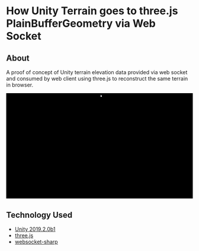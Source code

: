 # How Unity Terrain goes to three.js PlainBufferGeometry via Web Socket

## About

A proof of concept of Unity terrain elevation data provided via web socket and consumed by web client using three.js to reconstruct the same terrain in browser.

![Unity Terrain to Three.js via Web Socket](images/usage.gif)

## Technology Used

- [Unity 2019.2.0b1](https://unity.com/)
- [three.js](https://threejs.org)
- [websocket-sharp](https://github.com/sta/websocket-sharp/tree/master/websocket-sharp)